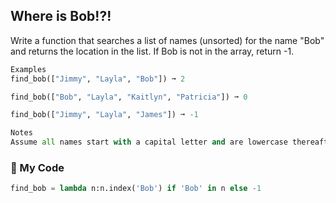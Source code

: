 ## Where is Bob!?!

Write a function that searches a list of names (unsorted) for the name "Bob" and returns the location in the list. If Bob is not in the array, return -1.
```python
Examples
find_bob(["Jimmy", "Layla", "Bob"]) ➞ 2

find_bob(["Bob", "Layla", "Kaitlyn", "Patricia"]) ➞ 0

find_bob(["Jimmy", "Layla", "James"]) ➞ -1

Notes
Assume all names start with a capital letter and are lowercase thereafter (i.e. don't worry about finding "BOB" or "bob").
```
### :snake: My Code
```python
find_bob = lambda n:n.index('Bob') if 'Bob' in n else -1
```
